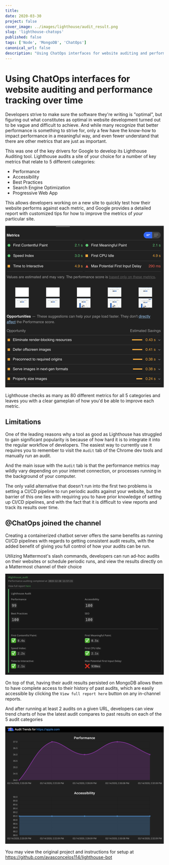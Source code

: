 ```yaml
---
title: 
date: 2020-03-30
project: false
cover_image: ../images/lighthouse/audit_result.png
slug: 'lighthouse-chatops'
published: false
tags: ['Node', 'MongoDB', 'ChatOps']
canonical_url: false
description: "Using ChatOps interfaces for website auditing and performance tracking over time"
---
```


# Using ChatOps interfaces for website auditing and performance tracking over time

Developers strive to make sure the software they're writing is "optimal", but figuring out what constitutes as optimal in website development turned out to be vague and difficult to achieve. And while many recognize that better performance is something to strive for, only a few have the know-how to impact performance in a meaningful way, and even fewer understand that there are other metrics that are just as important.

This was one of the key drivers for Google to develop its Lighthouse Auditing tool. Lighthouse audits a site of your choice for a number of key metrics that relate to 5 different categories:
* Performance
* Accessibility
* Best Practices
* Search Engine Optimization
* Progressive Web App

This allows developers working on a new site to quickly test how their website performs against each metric, and Google provides a detailed report with customized tips for how to improve the metrics of _your_ particular site.

![](../images/lighthouse/lighthouse_html_report.png)

Lighthouse checks as many as 80 different metrics for all 5 categories and leaves you with a clear gameplan of how you'd be able to improve each metric.

## Limitations

One of the leading reasons why a tool as good as Lighthouse has struggled to gain significant popularity is because of how hard it is to integrate it into the regular workflow of developers. The easiest way to currently use it requires you to remember to visit the `Audit` tab of the Chrome dev tools and manually run an audit.

And the main issue with the `Audit` tab is that the performance metrics may wildly vary depending on your internet connection, or processes running in the background of your computer.

The only valid alternative that doesn't run into the first two problems is setting a CI/CD pipeline to run periodic audits against your website, but the barrier of this one lies with requiring you to have prior knowledge of setting up CI/CD pipelines, and with the fact that it is difficult to view reports and track its results over time.

## @ChatOps joined the channel

Creating a containerized chatbot server offers the same benefits as running CI/CD pipelines with regards to getting consistent audit results, with the added benefit of giving you full control of how your audits can be run.

Utilizing Mattermost's slash commands, developers can run ad-hoc audits on their websites or schedule periodic runs, and view the results directly on a Mattermost channel of their choice

![](../images/lighthouse/audit_result.png)

On top of that, having their audit results persisted on MongoDB allows them to have complete access to their history of past audits, which are easily accessible by clicking the `View full report here` button on any in-channel reports.

And after running at least 2 audits on a given URL, developers can view trend charts of how the latest audit compares to past results on each of the 5 audit categories

![](../images/lighthouse/audit_trend.png)

You may view the original project and instructions for setup at https://github.com/avasconcelos114/lighthouse-bot
